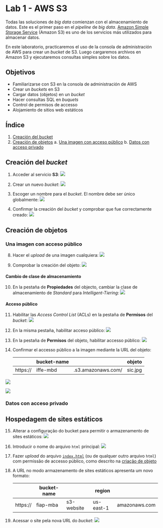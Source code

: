 # Lab 1 - AWS S3

Todas las soluciones de *big data* comienzan con el almacenamiento de datos. Este es el primer paso en el *pipeline* de *big data*. [Amazon Simple Storage Service](https://docs.aws.amazon.com/es_es/s3/index.html?id=docs_gateway#lang/es) (Amazon S3) es uno de los servicios más utilizados para almacenar datos.

En este laboratorio, practicaremos el uso de la consola de administración de AWS para crear un *bucket* de S3. Luego cargaremos archivos en Amazon S3 y ejecutaremos consultas simples sobre los datos.

## Objetivos
 - Familiarizarse con S3 en la consola de administración de AWS
 - Crear un *buckets* en S3
 - Cargar datos (objetos) en un *bucket*
 - Hacer consultas SQL en *buquets*
 - Control de permisos de accesso
 - Alojamiento de sitios web estáticos

## Índice
1. [Creación del bucket](#creaciondelbucket)
2. [Creación de objetos](#creaciondeobjetos)
   a. [Una imagen con acceso público](#unaimagen)
   b. [Datos con acceso privado](#datos)

## Creación del *bucket*
 
1. Acceder al servicio **S3**:
   ![](https://raw.githubusercontent.com/josecastillolema/iffe/main/img/s3-01.png)

2. Crear un nuevo *bucket*:
   ![](https://raw.githubusercontent.com/josecastillolema/iffe/main/img/s3-02.png)

3. Escoger un nombre para el *bucket*. El nombre debe ser único globalmente:
   ![](https://raw.githubusercontent.com/josecastillolema/iffe/main/img/s3-03.png)

7. Confirmar la creación del *bucket* y comprobar que fue correctamente creado:
   ![](https://raw.githubusercontent.com/josecastillolema/iffe/main/img/s3-04.png)

## Creación de objetos

### Una imagen con acceso público

8. Hacer el *upload* de una imagen cualquiera:
   ![](https://raw.githubusercontent.com/josecastillolema/iffe/main/img/s3-06.png)

9. Comprobar la creación del objeto:
   ![](https://raw.githubusercontent.com/josecastillolema/iffe/main/img/s3-07.png)
   
#### Cambio de clase de almacenamiento

10. En la pestaña de **Propiedades** del objecto, cambiar la clase de almacenamiento de *Standard* para *Intelligent-Tiering*:
   ![](https://raw.githubusercontent.com/josecastillolema/iffe/main/img/s3-08.png)

#### Acceso público

11. Habilitar las *Access Control List* (ACLs) en la pestaña de **Permisos** del *bucket*:
   ![](https://raw.githubusercontent.com/josecastillolema/iffe/main/img/s3-09.png)

12. En la misma pestaña, habilitar acceso público:
   ![](https://raw.githubusercontent.com/josecastillolema/iffe/main/img/s3-10.png)
   
13. En la pestaña de **Permisos** del objeto, habilitar accesso público:
   ![](https://raw.githubusercontent.com/josecastillolema/iffe/main/img/s3-11.png)

14. Confirmar el accesso público a la imagen mediante la URL del objeto:

    |          | bucket-name |                    | objeto        |
    |----------|-------------|--------------------|-------------- |
    | https:// | iffe-mbd    | .s3.amazonaws.com/ | sic.jpg       |
    
   ![](https://raw.githubusercontent.com/josecastillolema/iffe/main/img/s3-12.png)
   
   ![](https://raw.githubusercontent.com/josecastillolema/iffe/main/img/s3-13.png)


### Datos con acceso privado



## Hospedagem de sites estáticos
    
15. Alterar a configuração do bucket para permitir o armazenamento de sites estáticos:
   ![](https://raw.githubusercontent.com/josecastillolema/fiap/master/shift/multicloud/img/s3-17.png)    

16. Introducir o nome do arquivo `html` principal:
   ![](https://raw.githubusercontent.com/josecastillolema/fiap/master/shift/multicloud/img/s3-18.png)    

17. Fazer *upload* do arquivo [`index.html`](https://github.com/josecastillolema/fiap/blob/master/shift/multicloud/lab05-iaas-s3/index.html) (ou de qualquer outro arquivo `html`) com permissão de accesso público, como descrito na [criação de objeto](#criação-do-objeto)

17. A URL no modo armazenamento de sites estáticos apresenta um novo formato:

    |          | bucket-name |            | region    |               |
    |----------|-------------|------------|---------- | --------------|
    | https:// | fiap-mba    | s3-website | us-east-1 | amazonaws.com |

18. Acessar o site pela nova URL do *bucket*:
   ![](https://raw.githubusercontent.com/josecastillolema/fiap/master/shift/multicloud/img/s3-19.png)    
